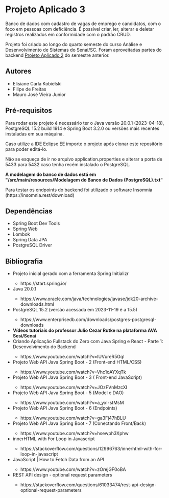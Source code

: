 <h1>Projeto Aplicado 3</h1>
<p>Banco de dados com cadastro de vagas de emprego e candidatos, com o foco em pessoas com deficiência.
É possível criar, ler, alterar e deletar registros realizados em conformidade com o padrão CRUD.</p>
<p>Projeto foi criado ao longo do quarto semeste do curso Análise e Desenvolvimento de Sistemas do Senai/SC.
Foram aproveitadas partes do backend <a href="https://github.com/MauroJoseVieiraJr/Projeto-Final" target="_blank">Projeto Aplicado 2</a> do semestre anterior.</p>

<h2>Autores</h2>
<ul>
	<li>Elisiane Carla Kobielski</li>
	<li>Filipe de Freitas</li>
	<li>Mauro José Vieira Junior</li>
</ul>

<h2>Pré-requisitos</h2>
<p>Para rodar este projeto é necessário ter o Java versão 20.0.1 (2023-04-18), PostgreSQL 15.2 build 1914 e Spring Boot 3.2.0 ou versões mais recentes instaladas em sua máquina.</p>
<p>Caso utilize a IDE Eclipse EE importe o projeto após clonar este repositório para poder editá-lo.</p>
<p>Não se esqueça de ir no arquivo application.properties e alterar a porta de 5433 para 5432 caso tenha recém instalado o PostgreSQL.</p>
<p><strong>A modelagem do banco de dados está em "/src/main/resources/Modelagem do Banco de Dados (PostgreSQL).txt"</strong></p>
<p>Para testar os endpoints do backend foi utilizado o software Insomnia (https://insomnia.rest/download)</p>

<h2>Dependências</h2>
<ul>
	<li>Spring Boot Dev Tools</li>
	<li>Spring Web</li>
	<li>Lombok</li>
	<li>Spring Data JPA</li>
	<li>PostgreSQL Driver</li>
</ul>

<h2>Bibliografia</h2>
<ul>
	<li>Projeto inicial gerado com a ferramenta Spring Initializr</li>
	<ul><li>https://start.spring.io/</li></ul>
	<li>Java 20.0.1</li>
	<ul><li>https://www.oracle.com/java/technologies/javase/jdk20-archive-downloads.html</li></ul>
	<li>PostgreSQL 15.2 (versão acessada em 2023-11-19 é a 15.5)</li>
	<ul><li>https://www.enterprisedb.com/downloads/postgres-postgresql-downloads</li></ul>
	<li><strong>Vídeos tutoriais do professor Julio Cezar Rutke na plataforma AVA Sesi/Senai</strong></li>
	<li>Criando Aplicação Fullstack do Zero com Java Spring e React - Parte 1: Desenvolvimento do Backend</li>
	<ul><li>https://www.youtube.com/watch?v=lUVureR5GqI</li></ul>
	<li>Projeto Web API Java Spring Boot - 2 (Front-end HTML/CSS)</li>
	<ul><li>https://www.youtube.com/watch?v=Vhc1oAYXqTk</li></ul>
	<li>Projeto Web API Java Spring Boot - 3 ( Front-end JavaScript)</li>
	<ul><li>https://www.youtube.com/watch?v=JOzFVnMzcXI</li></ul>
	<li>Projeto Web API Java Spring Boot - 5 (Model e DAO)</li>
	<ul><li>https://www.youtube.com/watch?v=a_yxI-stMsM</li></ul>
	<li>Projeto Web API Java Spring Boot - 6 (Endpoints)</li>
	<ul><li>https://www.youtube.com/watch?v=ga3Fj47hBLU</li></ul>
	<li>Projeto Web API Java Spring Boot - 7 (Conectando Front/Back)</li>
	<ul><li>https://www.youtube.com/watch?v=hsewph3Xphw</li></ul>
	<li>innerHTML with For Loop in Javascript</li>
	<ul><li>https://stackoverflow.com/questions/12996763/innerhtml-with-for-loop-in-javascript</li></ul>
	<li>JavaScript | How to Fetch Data from an API</li>
	<ul><li>https://www.youtube.com/watch?v=zOrejGF0oBA</li></ul>
	<li>REST API design - optional request parameters</li>
	<ul><li>https://stackoverflow.com/questions/61033474/rest-api-design-optional-request-parameters</li></ul>
</ul>